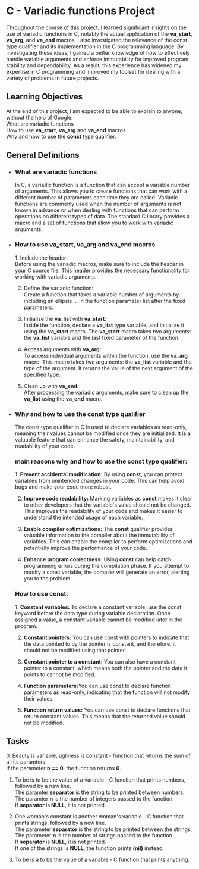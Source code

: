 <h1>C - Variadic functions Project</h1>
<p>Throughout the course of this project, I learned significant insights on the use of variadic functions in C, notably the actual application of the <b>va_start</b>, <b>va_arg</b>, and <b>va_end</b> macros. I also investigated the relevance of the const type qualifier and its implementation in the C programming language. By investigating these ideas, I gained a better knowledge of how to effectively handle variable arguments and enforce immutability for improved program stability and dependability. As a result, this experience has widened my expertise in C programming and improved my toolset for dealing with a variety of problems in future projects.</p>

<h2>Learning Objectives</h2>
<p>At the end of this project, I am expected to be able to explain to anyone, without the help of Google:<br>What are variadic functions<br>How to use <b>va_start</b>, <b>va_arg</b> and <b>va_end</b> macros<br>Why and how to use the <b>const</b> type qualifier.</p>

<h2>General Definitions</h2>
<ul>
<h3><li>What are variadic functions</li></h3>
<p>In C, a variadic function is a function that can accept a variable number of arguments. This allows you to create functions that can work with a different number of parameters each time they are called. Variadic functions are commonly used when the number of arguments is not known in advance or when dealing with functions that can perform operations on different types of data. The standard C library provides a macro and a set of functions that allow you to work with variadic arguments.</p>
<h3><li>How to use va_start, va_arg and va_end macros</li></h3>
1. Include the <stdarg.h> header:<br>
Before using the variadic macros, make sure to include the <stdarg.h> header in your C source file. This header provides the necessary functionality for working with variadic arguments.<br>

2. Define the variadic function:<br>
Create a function that takes a variable number of arguments by including an ellipsis ... in the function parameter list after the fixed parameters.<br>

3. Initialize the <b>va_list</b> with <b>va_start</b>:<br>
Inside the function, declare a <b>va_list</b> type variable, and initialize it using the <b>va_start</b> macro. The <b>va_start</b> macro takes two arguments: the <b>va_list</b> variable and the last fixed parameter of the function.<br>

4. Access arguments with <b>va_arg</b>:<br>
To access individual arguments within the function, use the <b>va_arg</b> macro. This macro takes two arguments: the <b>va_list</b> variable and the type of the argument. It returns the value of the next argument of the specified type.<br>

5. Clean up with <b>va_end</b>:<br>
After processing the variadic arguments, make sure to clean up the <b>va_list</b> using the <b>va_end</b> macro.

<h3><li>Why and how to use the const type qualifier</li></h3>
<p>The const type qualifier in C is used to declare variables as read-only, meaning their values cannot be modified once they are initialized. It is a valuable feature that can enhance the safety, maintainability, and readability of your code.</p>

<h3>main reasons why and how to use the const type qualifier:</h3>
1. <b>Prevent accidental modification:</b> By using <b>const</b>, you can protect variables from unintended changes in your code. This can help avoid bugs and make your code more robust.<br>

2. <b>Improve code readability:</b> Marking variables as <b>const</b> makes it clear to other developers that the variable's value should not be changed. This improves the readability of your code and makes it easier to understand the intended usage of each variable.<br>

3. <b>Enable compiler optimizations:</b> The <b>const</b> qualifier provides valuable information to the compiler about the immutability of variables. This can enable the compiler to perform optimizations and potentially improve the performance of your code.<br>

4. <b>Enhance program correctness:</b> Using <b>const</b> can help catch programming errors during the compilation phase. If you attempt to modify a const variable, the compiler will generate an error, alerting you to the problem.<br>

<h3>How to use const:</h3>
1. <b>Constant variables:</b> To declare a constant variable, use the const keyword before the data type during variable declaration. Once assigned a value, a constant variable cannot be modified later in the program.<br>

2. <b>Constant pointers:</b> You can use const with pointers to indicate that the data pointed to by the pointer is constant, and therefore, it should not be modified using that pointer.<br>

3. <b>Constant pointer to a constant:</b> You can also have a constant pointer to a constant, which means both the pointer and the data it points to cannot be modified.<br>

4. <b>Function parameters:</b>You can use const to declare function parameters as read-only, indicating that the function will not modify their values.<br>

5. <b>Function return values:</b> You can use const to declare functions that return constant values. This means that the returned value should not be modified.
</ul>

<h2>Tasks</h2>
0. Beauty is variable, ugliness is constant -  function that returns the sum of all its paramters.<br> If the parameter <b>n == 0</b>, the function returns <b>0</b>.<br>

1. To be is to be the value of a variable - C function that prints numbers, followed by a new line.<br> The paramter <b>separator</b> is the string to be printed between numbers.<br>The paramter <b>n</b> is the number of integers passed to the function.<br>If <b>separator</b> is<b> NULL</b>, it is not printed.<br>

2. One woman's constant is another woman's variable - C function that prints strings, followed by a new line.<br>
The parameter <b>separator</b> is the string to be printed between the strings.<br>
The parameter <b>n</b> is the number of strings passed to the function.<br>
If <b>separator</b> is <b>NULL</b>, it is not printed.<br>
If one of the strings is <b>NULL</b>, the function prints <b>(nil)</b> instead.<br>

3. To be is a to be the value of a variable - C function that prints anything.
